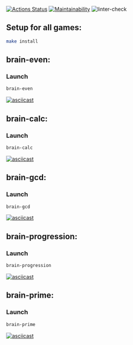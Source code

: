 [![Actions Status](https://github.com/niyak93rus/frontend-project-lvl1/workflows/hexlet-check/badge.svg)](https://github.com/niyak93rus/frontend-project-lvl1/actions) [![Maintainability](https://api.codeclimate.com/v1/badges/80c90e54a2faaab18100/maintainability)](https://codeclimate.com/github/niyak93rus/frontend-project-lvl1/maintainability) ![linter-check](https://github.com/niyak93rus/frontend-project-lvl1/actions/workflows/linter-check.yml/badge.svg)

## Setup for all games:

```bash
make install
```

## brain-even:

### Launch

```bash
brain-even
```

[![asciicast](https://asciinema.org/a/DjtfQ3LgHfsU0brRXAhcWdGut.svg)](https://asciinema.org/a/DjtfQ3LgHfsU0brRXAhcWdGut)

## brain-calc:

### Launch

```bash
brain-calc
```

[![asciicast](https://asciinema.org/a/KWFEEHLkojfSBHtZt4O9wXpCz.svg)](https://asciinema.org/a/KWFEEHLkojfSBHtZt4O9wXpCz)

## brain-gcd:

### Launch

```bash
brain-gcd
```

[![asciicast](https://asciinema.org/a/9Vgfe8ujU4YJs0kJ9GS35MtMF.svg)](https://asciinema.org/a/9Vgfe8ujU4YJs0kJ9GS35MtMF)

## brain-progression:

### Launch

```bash
brain-progression
```

[![asciicast](https://asciinema.org/a/htmQ7HACD6OJB4EiHkMcV7sil.svg)](https://asciinema.org/a/htmQ7HACD6OJB4EiHkMcV7sil)

## brain-prime:

### Launch

```bash
brain-prime
```

[![asciicast](https://asciinema.org/a/QTazLQvlP48oXEL8ZkhcnjYvV.svg)](https://asciinema.org/a/QTazLQvlP48oXEL8ZkhcnjYvV)
